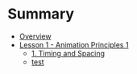 # Summary

* [Overview](README.md)
* [Lesson 1 - Animation Principles 1](lesson-1---animation-principles-1.md)
    * [1. Timing and Spacing](test.md)
    * [test](test.md)

